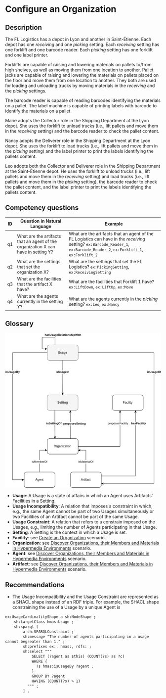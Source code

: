 # Configure an Organization

## Description

The FL Logistics has a depot in Lyon and another in Saint-Étienne. Each depot has one _receiving_ and one _picking_ setting. Each _receiving_ setting has one forklift and one barcode reader. Each _picking_ setting has one forklift and one label printer.

Forklifts are capable of raising and lowering materials on pallets to/from high shelves, as well as moving them from one location to another. Pallet jacks are capable of raising and lowering the materials on pallets placed on the floor and move them from one location to another. They both are used for loading and unloading trucks by moving materials in the _receiving_ and the _picking_ settings.

The barcode reader is capable of reading barcodes identifying the materials on a pallet. The label machine is capable of printing labels with barcode to identify the materials on a pallet.

Marie adopts the Collector role in the Shipping Department at the Lyon depot. She uses the forklift to unload trucks (i.e., lift pallets and move them in the _receiving_ setting) and the barcode reader to check the pallet content.

Nancy adopts the Deliverer role in the Shipping Department at the Lyon depot. She uses the forklift to load trucks (i.e., lift pallets and move them in the _picking_ setting) and the label printer to print the labels identifying the pallets content.

Leo adopts both the Collector and Deliverer role in the Shipping Department at the Saint-Étienne depot. He uses the forklift to unload trucks (i.e., lift pallets and move them in the _receiving_ setting) and load trucks (i.e., lift pallets and move them in the _picking_ setting), the barcode reader to check the pallet content, and the label printer to print the labels identifying the pallets content.

## Competency questions

| ID | Question in Natural Language | Example |
|----|------------------------------|---------|
| q1 | What are the artifacts that an agent of the organization X can have in setting Y? | What are the artifacts that an agent of the FL Logistics can have in the _receiving_ setting? `ex:Barcode_Reader_1`, `ex:Barcode_Reader_2`, `ex:Forklift_1`, `ex:Forklift_2` |
| q2 | What are the settings that set the organization X?                                | What are the settings that set the FL Logistics? `ex:PickingSetting`, `ex:ReceivingSetting`      |
| q3 | What are the facilities that the artifact X have?                                 | What are the facilities that Forklift 1 have? `ex:LiftDown`, `ex:LiftUp`, `ex:Move`              |
| q4 | What are the agents currently in the setting Y?                                   | What are the agents currently in the _picking_ setting? `ex:Leo`, `ex:Nancy`                     |

## Glossary

![image](configure-organization.png)

* **Usage**: A Usage is a state of affairs in which an Agent uses Artifacts' Facilities in a Setting.
* **Usage Incompatibility**: A relation that imposes a constraint in which, e.g., the same Agent cannot be part of two Usages simultaneously or two Facilities of an Artifact cannot be part of the same Usage.
* **Usage Constraint**: A relation that refers to a constrain imposed on the Usages, e.g., limiting the number of Agents participating in that Usage.
* **Setting**: A Setting is the context in which a Usage is set.
* **Facility**: see [Create an Organization](https://github.com/HyperAgents/ns.hyperagents.org/blob/master/domains/logistics/create-organization/README.md) scenario.
* **Organization**: see [Discover Organizations, their Members and Materials in Hypermedia Environments](https://github.com/HyperAgents/hmas/blob/master/domains/manufacturing-environments/discover-organization/README.md) scenario.
* **Agent**: see [Discover Organizations, their Members and Materials in Hypermedia Environments](https://github.com/HyperAgents/hmas/blob/master/domains/manufacturing-environments/discover-organization/README.md) scenario.
* **Artifact**: see [Discover Organizations, their Members and Materials in Hypermedia Environments](https://github.com/HyperAgents/hmas/blob/master/domains/manufacturing-environments/discover-organization/README.md) scenario.

## Recommendations

* The Usage Incompatibility and the Usage Constraint are represented as a SHACL shape instead of an RDF triple. For example, the SHACL shape constraining the use of a Usage by a unique Agent is

```
ex:UsageCardinalityShape a sh:NodeShape ;
    sh:targetClass hmas:Usage ;
    sh:sparql [
        a sh:SPARQLConstraint ;
        sh:message "The number of agents participating in a usage cannot begreater than 1." ;
        sh:prefixes ex:, hmas:, rdfs: ;
        sh:select """
		    SELECT (?agent as $this) (COUNT(?s) as ?c)
            WHERE {
              ?s hmas:isUsageBy ?agent .
            }
            GROUP BY ?agent
            HAVING (COUNT(?s) > 1)
		  """ ;
        ] .
```
